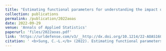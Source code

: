 ```yaml
---
title: "Estimating functional parameters for understanding the impact of weather and government interventions on COVID-19 outbreak"
collection: publications
permalink: /publication/2022aoas
date: 2022-09-29
venue: 'Annals of Applied Statistics'
paperurl: 'files/2022aoas.pdf'
link: 'https://urldefense.com/v3/__http://dx.doi.org/10.1214/22-AOAS1601__;!!HXCxUKc!2Ay_hnUuv6ahb2x2a9xp8WQ4osvkmWeI6DfWZqbS-hEvSPpEpmfLvVppy-sQxF9eYj78cPRaRR3R_A$'
citation: ' <b>Sung, C.-L.</b> (2022). Estimating functional parameters for understanding the impact of weather and government interventions on COVID-19 outbreak. Annals of Applied Statistics, 16(4), 2505-2522.'
---
```

